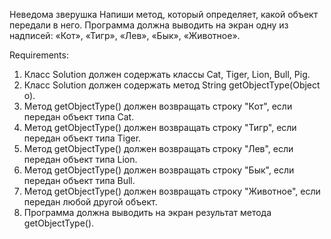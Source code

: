 Неведома зверушка
Напиши метод, который определяет, какой объект передали в него.
Программа должна выводить на экран одну из надписей: «Кот», «Тигр», «Лев», «Бык», «Животное».


Requirements:
1. Класс Solution должен содержать классы Cat, Tiger, Lion, Bull, Pig.
2. Класс Solution должен содержать метод String getObjectType(Object o).
3. Метод getObjectType() должен возвращать строку "Кот", если передан объект типа Cat.
4. Метод getObjectType() должен возвращать строку "Тигр", если передан объект типа Tiger.
5. Метод getObjectType() должен возвращать строку "Лев", если передан объект типа Lion.
6. Метод getObjectType() должен возвращать строку "Бык", если передан объект типа Bull.
7. Метод getObjectType() должен возвращать строку "Животное", если передан любой другой объект.
8. Программа должна выводить на экран результат метода getObjectType().
